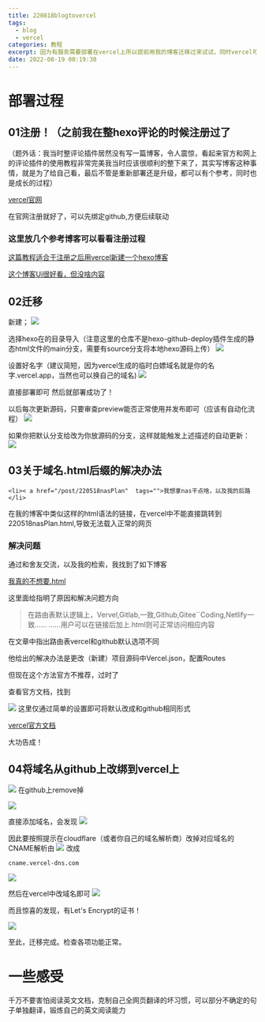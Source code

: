 ```yaml
---
title: 220818blogtovercel
tags:
  - blog
  - vercel
categories: 教程
excerpt: 因为有服务需要部署在vercel上所以提前用我的博客迁移过来试试，同时vercel可以被搜索引擎爬取到,一举两得
date: 2022-08-19 00:19:30
---
```


# 部署过程
## 01注册！（之前我在整hexo评论的时候注册过了
（题外话：我当时整评论插件居然没有写一篇博客，令人震惊，看起来官方和网上的评论插件的使用教程非常完美我当时应该很顺利的整下来了，其实写博客这种事情，就是为了给自己看，最后不管是重新部署还是升级，都可以有个参考，同时也是成长的过程）

[vercel官网](https://vercel.com/)

在官网注册就好了，可以先绑定github,方便后续联动

### 这里放几个参考博客可以看看注册过程
[这篇教程适合于注册之后用vercel新建一个hexo博客](https://zhuanlan.zhihu.com/p/342790013)

[这个博客Ui很好看，但没啥内容](https://fmcf.cc/technology/400/)

## 02迁移

新建；
![](https://s2.loli.net/2022/08/18/fVqH3cIdhD7Ui9r.png)

选择hexo在的目录导入（注意这里的仓库不是hexo-github-deploy插件生成的静态html文件的main分支，需要有source分支将本地hexo源码上传）
![](https://s2.loli.net/2022/08/18/C3mPY56vHbQ9UnK.png)

设置好名字（建议简短，因为vercel生成的临时白嫖域名就是你的名字.vercel.app，当然也可以换自己的域名)
![](https://s2.loli.net/2022/08/18/3cHx8tiMDZfRsCQ.png)

直接部署即可
然后就部署成功了！

以后每次更新源码，只要审查preview能否正常使用并发布即可（应该有自动化流程）
![](https://s2.loli.net/2022/08/18/L9uamWKdzSUhA6J.png)

如果你把默认分支给改为你放源码的分支，这样就能触发上述描述的自动更新：
![](https://s2.loli.net/2022/08/19/7oP1tfkAVlEZpSM.png)

## 03关于域名.html后缀的解决办法

```
<li>< a href="/post/220518nasPlan"  tags="">我想拿nas干点啥，以及我的后路</li>
```

在我的博客中类似这样的html语法的链接，在vercel中不能直接跳转到220518nasPlan.html,导致无法载入正常的网页

### 解决问题
通过和舍友交流，以及我的检索，我找到了如下博客

[我真的不想要.html](https://blog.ccknbc.cc/posts/i-dont-really-want-html/)

这里面给指明了原因和解决问题方向

> 在路由表默认逻辑上，Vervel,Gitlab,一致,Github,Gitee``Coding,Netlify一致…… ……用户可以在链接后加上.html则可正常访问相应内容

在文章中指出路由表vercel和github默认选项不同

他给出的解决办法是更改（新建）项目源码中Vercel.json，配置Routes

但现在这个方法官方不推荐，过时了

查看官方文档，找到

![](https://s2.loli.net/2022/08/18/AMyiCmXNJRdOvDW.png)
这里仅通过简单的设置即可将默认改成和github相同形式

[vercel官方文档](https://vercel.com/docs/project-configuration#project-configuration/clean-urls)

大功告成！

## 04将域名从github上改绑到vercel上

![](https://s2.loli.net/2022/08/18/ABek2L61JZWo5Nr.png)
在github上remove掉

![](https://s2.loli.net/2022/08/18/DeLNrVj1O2G597F.png)

直接添加域名，会发现
![](https://s2.loli.net/2022/08/19/79zMtFxpAb4jgB6.png)

因此要按照提示在cloudflare（或者你自己的域名解析商）改掉对应域名的CNAME解析由
![](https://s2.loli.net/2022/08/18/akZr1FY6SlqUoec.png)
改成
```
cname.vercel-dns.com
```
![](https://s2.loli.net/2022/08/19/Z29y3GBYDvTlN1p.png)

然后在vercel中改域名即可
![](https://s2.loli.net/2022/08/19/x2DQIXGgU4acJ68.png)

而且惊喜的发现，有Let's Encrypt的证书！

![](https://s2.loli.net/2022/08/19/H1Yu5W6ClnEbNBQ.png)

至此，迁移完成。检查各项功能正常。

# 一些感受

千万不要害怕阅读英文文档，克制自己全网页翻译的坏习惯，可以部分不确定的句子单独翻译，锻炼自己的英文阅读能力


